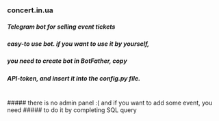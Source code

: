### concert.in.ua
#####  Telegram bot for selling event tickets
##### easy-to use bot. if you want to use it by yourself,
##### you need to create bot in BotFather, copy 
##### API-token, and insert it into the config.py file. 
<br>
##### there is no admin panel :( and if you want to add some event, you need
##### to do it by completing SQL query
